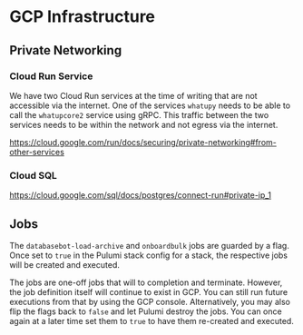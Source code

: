 # GCP Infrastructure

## Private Networking

### Cloud Run Service

We have two Cloud Run services at the time of writing that are not accessible
via the internet. One of the services `whatupy` needs to be able to call the
`whatupcore2` service using gRPC. This traffic between the two services needs
to be within the network and not egress via the internet.

https://cloud.google.com/run/docs/securing/private-networking#from-other-services

### Cloud SQL

https://cloud.google.com/sql/docs/postgres/connect-run#private-ip_1

## Jobs

The `databasebot-load-archive` and `onboardbulk` jobs are guarded by a flag.
Once set to `true` in the Pulumi stack config for a stack, the respective
jobs will be created and executed.

The jobs are one-off jobs that will to completion and terminate.
However, the job definition itself will continue to exist in GCP.
You can still run future executions from that by using the GCP
console. Alternatively, you may also flip the flags back to
`false` and let Pulumi destroy the jobs. You can once again
at a later time set them to `true` to have them re-created
and executed.
